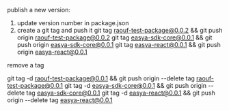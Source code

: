 publish a new version:

1. update version number in package.json
2. create a git tag and push it 
git tag raouf-test-package@0.0.2 && git push origin raouf-test-package@0.0.2
git tag easya-sdk-core@0.0.1 && git push origin easya-sdk-core@0.0.1
git tag easya-react@0.0.1 && git push origin easya-react@0.0.1


remove a tag

git tag -d raouf-test-package@0.0.1 && git push origin --delete tag raouf-test-package@0.0.1
git tag -d easya-sdk-core@0.0.1 && git push origin --delete tag easya-sdk-core@0.0.1
git tag -d easya-react@0.0.1 && git push origin --delete tag easya-react@0.0.1
